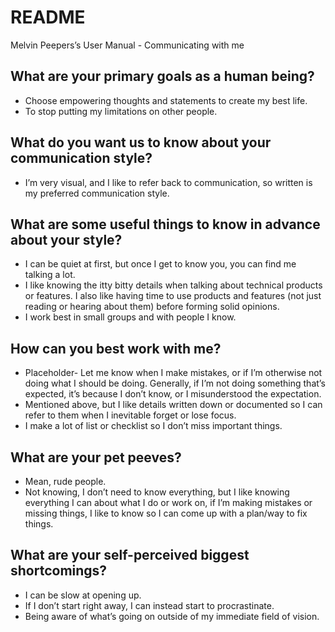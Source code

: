 # README
Melvin Peepers’s User Manual - Communicating with me

## What are your primary goals as a human being?

- Choose empowering thoughts and statements to create my best life.
- To stop putting my limitations on other people.

## What do you want  us to know about your communication style?

- I’m very visual, and I like to refer back to communication, so written is my preferred communication style.

## What are some useful things to know in advance about your style?

- I can be quiet at first, but once I get to know you, you can find me talking a lot.
- I like knowing the itty bitty details when talking about technical products or features. I also like having time to use products and features (not just reading or hearing about them) before forming solid opinions.
- I work best in small groups and with people I know.

## How can you best work with me?

- Placeholder- Let me know when I make mistakes, or if I’m otherwise not doing what I should be doing. Generally, if I’m not doing something that’s expected, it’s because I don’t know, or I misunderstood the expectation. 
- Mentioned above, but I like details written down or documented so I can refer to them when I inevitable forget or lose focus.
- I make a lot of list or checklist so I don’t miss important things.

## What are your pet peeves?

- Mean, rude people. 
- Not knowing, I don’t need to know everything, but I like knowing everything I can about what I do or work on, if I’m making mistakes or missing things, I like to know so I can come up with a plan/way to fix things.

## What are your self-perceived biggest shortcomings?

- I can be slow at opening up.
- If I don’t start right away, I can instead start to procrastinate.
- Being aware of what’s going on outside of my immediate field of vision.
